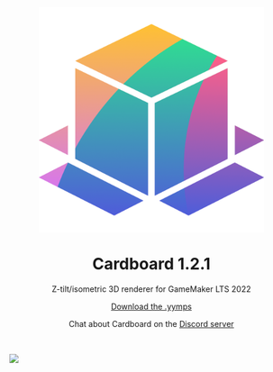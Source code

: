<p align="center"><img src="https://raw.githubusercontent.com/JujuAdams/Cardboard/master/LOGO.png" style="display:block; margin:auto; width:400px"></p>

<h1 align="center">Cardboard 1.2.1</h1>

<p align="center">Z-tilt/isometric 3D renderer for GameMaker LTS 2022</p>

<p align="center"><a href="https://github.com/JujuAdams/Cardboard/releases/">Download the .yymps</a></p>

<p align="center">Chat about Cardboard on the <a href="https://discord.gg/djcxkRNW6r">Discord server</a></p>

&nbsp;

<p align="center"><img src="./images/example.gif" style="display:block; margin:auto"></p>
